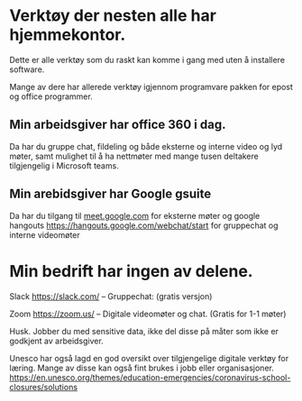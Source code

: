 


# Verktøy der nesten alle har hjemmekontor.

Dette er alle verktøy som du raskt kan komme i gang med uten å installere software.

Mange av dere har allerede verktøy igjennom programvare pakken for epost og office programmer.


## Min arbeidsgiver har office 360 i dag.

Da har du gruppe chat, fildeling og både eksterne og interne video og lyd møter, samt mulighet til å ha nettmøter med mange tusen deltakere tilgjengelig i Microsoft teams.


## Min arebidsgiver har Google gsuite

Da har du tilgang til [meet.google.com](https://meet.google.com/_meet) for eksterne møter og google hangouts https://hangouts.google.com/webchat/start for gruppechat og interne videomøter


# Min bedrift har ingen av delene.


Slack https://slack.com/  – Gruppechat:  (gratis versjon)

Zoom https://zoom.us/  – Digitale videomøter og chat. (Gratis for 1-1 møter)


Husk. Jobber du med sensitive data, ikke del disse på måter som ikke er godkjent av arbeidsgiver.


Unesco har også lagd en god oversikt over tilgjengelige digitale verktøy for læring. Mange av disse kan også fint brukes i jobb eller organisasjoner.
https://en.unesco.org/themes/education-emergencies/coronavirus-school-closures/solutions
